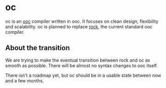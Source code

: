 # oc

oc is an [ooc](http://ooc-lang.org) compiler written in ooc. It focuses on clean design, flexibility and scalability. oc is planned to replace [rock](http://github.com/nddrylliog/rock), the current standard ooc compiler.

## About the transition

We are trying to make the eventual transition between rock and oc as smooth as possible. There will be almost no syntax changes to ooc itself. 

There isn't a roadmap yet, but oc should be in a usable state between now and a few months.